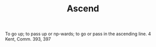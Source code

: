 ---
title: Ascend
letter: A
permalink: "/definitions/ascend.html"
body: To go up; to pass up or np-wards; to go or pass in the ascending line. 4 Kent,
  Comm. 393, 397
published_at: '2018-07-07'
source: Black's Law Dictionary
layout: post
---